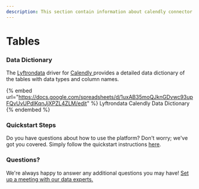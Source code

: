 ```yaml
---
description: This section contain information about calendly connector tables information
---
```


# Tables

### Data Dictionary

The [Lyftrondata](https://www.lyftrondata.com/) driver for [Calendly](https://www.lyftrondata.com/integration/business-analytics/calendly//)[ ](https://www.lyftrondata.com/integration/calendly/)provides a detailed data dictionary of the tables with data types and column names.

{% embed url="https://docs.google.com/spreadsheets/d/1uxAB35moQJknGDvwc93upFQvUvUPdIKqnJjXPZL4ZLM/edit" %}
Lyftrondata Calendly Data Dictionary
{% endembed %}

### Quickstart Steps

Do you have questions about how to use the platform? Don't worry; we've got you covered. Simply follow the quickstart instructions [here](../README.md).

### Questions? <a href="#questions" id="questions"></a>

We're always happy to answer any additional questions you may have! [Set up a meeting with our data experts.](https://www.lyftrondata.com/book-a-meeting/)


